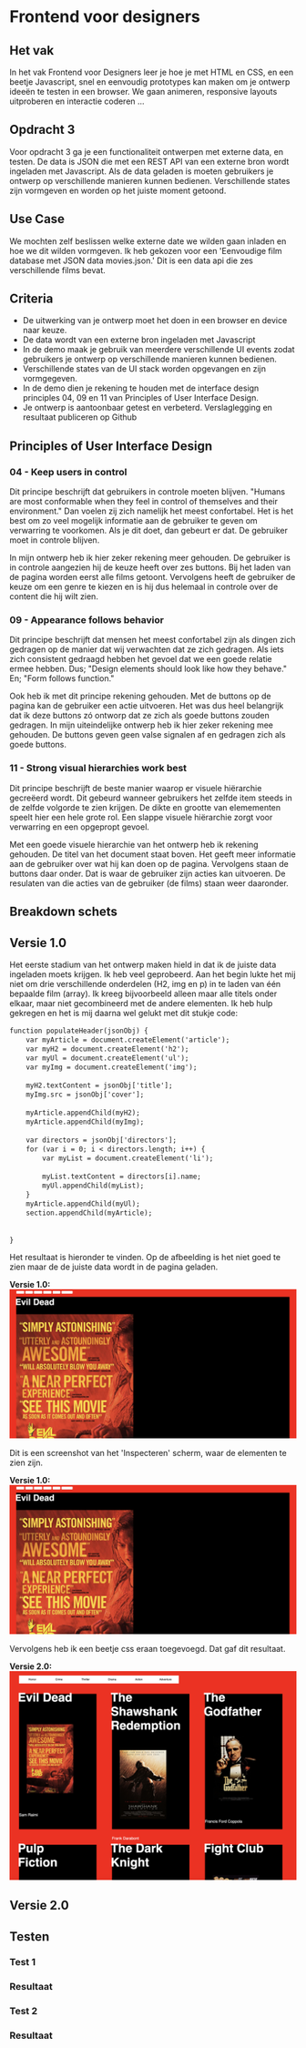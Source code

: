 # Frontend voor designers

## Het vak
In het vak Frontend voor Designers leer je hoe je met HTML en CSS, en een beetje Javascript, snel en eenvoudig prototypes kan maken om je ontwerp ideeën te testen in een browser. We gaan animeren, responsive layouts uitproberen en interactie coderen ...

## Opdracht 3
Voor opdracht 3 ga je een functionaliteit ontwerpen met externe data, en testen. De data is JSON die met een REST API van een externe bron wordt ingeladen met Javascript. Als de data geladen is moeten gebruikers je ontwerp op verschillende manieren kunnen bedienen. Verschillende states zijn vormgeven en worden op het juiste moment getoond.

## Use Case
We mochten zelf beslissen welke externe date we wilden gaan inladen en hoe we dit wilden vormgeven. Ik heb gekozen voor een 'Eenvoudige film database met JSON data movies.json.' Dit is een data api die zes verschillende films bevat. 

## Criteria
- De uitwerking van je ontwerp moet het doen in een browser en device naar keuze.
- De data wordt van een externe bron ingeladen met Javascript
- In de demo maak je gebruik van meerdere verschillende UI events zodat gebruikers je ontwerp op verschillende manieren kunnen bedienen.
- Verschillende states van de UI stack worden opgevangen en zijn vormgegeven.
- In de demo dien je rekening te houden met de interface design principles 04, 09 en 11 van Principles of User Interface Design.
- Je ontwerp is aantoonbaar getest en verbeterd. Verslaglegging en resultaat publiceren op Github

## Principles of User Interface Design
### 04 - Keep users in control
Dit principe beschrijft dat gebruikers in controle moeten blijven. "Humans are most conformable when they feel in control of themselves and their environment." Dan voelen zij zich namelijk het meest confortabel. Het is het best om zo veel mogelijk informatie aan de gebruiker te geven om verwarring te voorkomen. Als je dit doet, dan gebeurt er dat. De gebruiker moet in controle blijven.

In mijn ontwerp heb ik hier zeker rekening meer gehouden. De gebruiker is in controle aangezien hij de keuze heeft over zes buttons. Bij het laden van de pagina worden eerst alle films getoont. Vervolgens heeft de gebruiker de keuze om een genre te kiezen en is hij dus helemaal in controle over de content die hij wilt zien.

### 09 - Appearance follows behavior
Dit principe beschrijft dat mensen het meest confortabel zijn als dingen zich gedragen op de manier dat wij verwachten dat ze zich gedragen. Als iets zich consistent gedraagd hebben het gevoel dat we een goede relatie ermee hebben. Dus; "Design elements should look like how they behave." En; "Form follows function."

Ook heb ik met dit principe rekening gehouden. Met de buttons op de pagina kan de gebruiker een actie uitvoeren. Het was dus heel belangrijk dat ik deze buttons zó ontworp dat ze zich als goede buttons zouden gedragen. In mijn uiteindelijke ontwerp heb ik hier zeker rekening mee gehouden. De buttons geven geen valse signalen af en gedragen zich als goede buttons.

### 11 - Strong visual hierarchies work best
Dit principe beschrijft de beste manier waarop er visuele hiërarchie gecreëerd wordt. Dit gebeurd wanneer gebruikers het zelfde item steeds in de zelfde volgorde te zien krijgen. De dikte en grootte van elemementen speelt hier een hele grote rol. Een slappe visuele hiërarchie zorgt voor verwarring en een opgepropt gevoel.

Met een goede visuele hierarchie van het ontwerp heb ik rekening gehouden. De titel van het document staat boven. Het geeft meer informatie aan de gebruiker over wat hij kan doen op de pagina. Vervolgens staan de buttons daar onder. Dat is waar de gebruiker zijn acties kan uitvoeren. De resulaten van die acties van de gebruiker (de films) staan weer daaronder.

## Breakdown schets

## Versie 1.0
Het eerste stadium van het ontwerp maken hield in dat ik de juiste data ingeladen moets krijgen. Ik heb veel geprobeerd. Aan het begin lukte het mij niet om drie verschillende onderdelen (H2, img en p) in te laden van één bepaalde film (array). Ik kreeg bijvoorbeeld alleen maar alle titels onder elkaar, maar niet gecombineerd met de andere elementen. Ik heb hulp gekregen en het is mij daarna wel gelukt met dit stukje code: 

```
function populateHeader(jsonObj) {
    var myArticle = document.createElement('article');
    var myH2 = document.createElement('h2');
    var myUl = document.createElement('ul');
    var myImg = document.createElement('img');

    myH2.textContent = jsonObj['title'];
    myImg.src = jsonObj['cover'];

    myArticle.appendChild(myH2);
    myArticle.appendChild(myImg);

    var directors = jsonObj['directors'];
    for (var i = 0; i < directors.length; i++) {
        var myList = document.createElement('li');

        myList.textContent = directors[i].name;
        myUl.appendChild(myList);
    }
    myArticle.appendChild(myUl);
    section.appendChild(myArticle);


}
```

Het resultaat is hieronder te vinden. Op de afbeelding is het niet goed te zien maar de de juiste data wordt in de pagina geladen.

**Versie 1.0:**
![alt text](https://github.com/lisacbot/frontendvoordesigners/blob/master/opdracht3/v1/img/Schermafbeelding%202019-06-12%20om%2010.11.42.png?raw=true "Afbeelding 1")

Dit is een screenshot van het 'Inspecteren' scherm, waar de elementen te zien zijn.

**Versie 1.0:**
![alt text](https://github.com/lisacbot/frontendvoordesigners/blob/master/opdracht3/v1/img/Schermafbeelding%202019-06-12%20om%2010.11.42.png?raw=true "Afbeelding 1")


Vervolgens heb ik een beetje css eraan toegevoegd. Dat gaf dit resultaat.

**Versie 2.0:**
![alt text](https://github.com/lisacbot/frontendvoordesigners/blob/master/opdracht3/v1/img/Schermafbeelding%202019-06-12%20om%2010.12.46.png?raw=true "Afbeelding 2")





## Versie 2.0

## Testen
### Test 1
### Resultaat
### Test 2
### Resultaat

